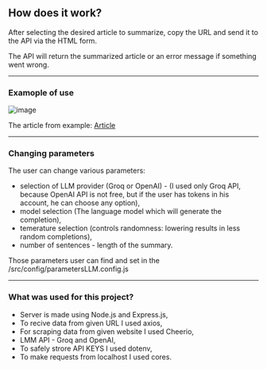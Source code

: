 ## How does it work?

After selecting the desired article to summarize, copy the URL and send it to the API via the HTML form.

The API will return the summarized article or an error message if something went wrong.

---

### Examople of use

![image](https://github.com/krzysiekk9/summarize/assets/107801980/8864dce5-19d4-4a50-b5a4-e1ea139be6d8)

The article from example: [Article](https://www.teachermagazine.com/sea_en/articles/effective-use-of-virtual-reality-to-improve-student-outcomes-in-science)

---

### Changing parameters

The user can change various parameters:

 - selection of LLM provider (Groq or OpenAI) - (I used only Groq API, because OpenAI API is not free, but if the user has tokens in his account, he can choose any option),
 - model selection (The language model which will generate the completion),
 - temerature selection (controls randomness: lowering results in less random completions),
 - number of sentences - length of the summary.

Those parameters user can find and set in the /src/config/parametersLLM.config.js

---

### What was used for this project?

 - Server is made using Node.js and Express.js,
 - To recive data from given URL I used axios,
 - For scraping data from given website I used Cheerio,
 - LMM API - Groq and OpenAI,
 - To safely strore API KEYS I used dotenv,
 - To make requests from localhost I used cores.
